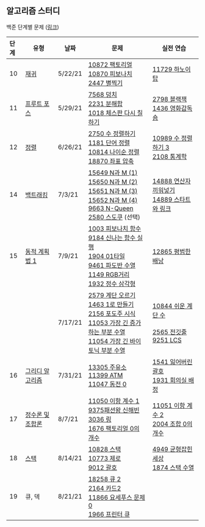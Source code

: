 ## 알고리즘 스터디

백준 단계별 문제 ([링크](https://www.acmicpc.net/step))

| 단계 | 유형                                                | 날짜    | 문제                                                         | 실전 연습                                                    |
| :--- | --------------------------------------------------- | ------- | ------------------------------------------------------------ | ------------------------------------------------------------ |
| 10   | [재귀](https://www.acmicpc.net/step/19)             | 5/22/21 | [10872 팩토리얼](https://www.acmicpc.net/problem/10872) <br />[10870 피보나치](https://www.acmicpc.net/problem/10870) <br />[2447 별찍기](https://www.acmicpc.net/problem/2447) | [11729 하노이 탑](https://www.acmicpc.net/problem/11729)     |
| 11   | [프루트 포스](https://www.acmicpc.net/step/22)      | 5/29/21 | [7568 덩치](https://www.acmicpc.net/problem/7568)<br />[2231 분해합](https://www.acmicpc.net/problem/2231)<br />[1018 체스판 다시 칠하기](https://www.acmicpc.net/problem/2231) | [2798 블랙잭](https://www.acmicpc.net/problem/2798)<br />[1436 영화감독 숌](https://www.acmicpc.net/problem/1436) |
| 12   | [정렬](https://www.acmicpc.net/step/9)              | 6/26/21 | [2750 수 정렬하기](https://www.acmicpc.net/problem/2750)<br />[1181 단어 정렬](https://www.acmicpc.net/problem/1181)<br />[10814 나이순 정렬](https://www.acmicpc.net/problem/10814)<br />[18870 좌표 압축](https://www.acmicpc.net/problem/18870) | [10989 수 정렬하기 3](https://www.acmicpc.net/problem/10989)<br />[2108 통계학](https://www.acmicpc.net/problem/2108) |
| 14   | [백트래킹](https://www.acmicpc.net/step/34)         | 7/3/21  | [15649 N과 M (1)](https://www.acmicpc.net/problem/15649)<br />[15650 N과 M (2)](https://www.acmicpc.net/problem/15650)<br />[15651 N과 M (3)](https://www.acmicpc.net/problem/15651)<br />[15652 N과 M (4)](https://www.acmicpc.net/problem/15652)<br />[9663 N-Queen](https://www.acmicpc.net/problem/9663)<br />[2580 스도쿠](https://www.acmicpc.net/problem/2580) (선택) | [14888 연산자 끼워넣기](https://www.acmicpc.net/problem/14888)<br />[14889 스타트와 링크](https://www.acmicpc.net/problem/14889) |
| 15   | [동적 계획법 1](https://www.acmicpc.net/step/16)    | 7/9/21  | [1003 피보나치 함수](https://www.acmicpc.net/problem/1003)<br />[9184 신나는 함수 실행](https://www.acmicpc.net/problem/9184)<br />[1904 01타일](https://www.acmicpc.net/problem/1904)<br />[9461 파도반 수열](https://www.acmicpc.net/problem/9461)<br />[1149 RGB거리](https://www.acmicpc.net/problem/1149)<br />[1932 정수 삼각형](https://www.acmicpc.net/problem/1932) | [12865 평범한 배낭](https://www.acmicpc.net/problem/12865)   |
|      |                                                     | 7/17/21 | [2579 계단 오르기](https://www.acmicpc.net/problem/2579)<br />[1463 1로 만들기](https://www.acmicpc.net/problem/1463)<br />[2156 포도주 시식](https://www.acmicpc.net/problem/2156)<br />[11053 가장 긴 증가하는 부분 수열](https://www.acmicpc.net/problem/11053)<br />[11054 가장 긴 바이토닉 부분 수열](https://www.acmicpc.net/problem/11054) | [10844 쉬운 계단 수](https://www.acmicpc.net/problem/10844)<br /><br />[2565 전깃줄](https://www.acmicpc.net/problem/2565)<br />[9251 LCS](https://www.acmicpc.net/problem/9251)<br /> |
| 16   | [그리디 알고리즘](https://www.acmicpc.net/step/33)  | 7/31/21 | [13305 주유소](https://www.acmicpc.net/problem/13305)<br />[11399 ATM](https://www.acmicpc.net/problem/11399)<br />[11047 동전 0](https://www.acmicpc.net/problem/11047) | [1541 잃어버린 괄호](https://www.acmicpc.net/problem/1541)<br />[1931 회의실 배정](https://www.acmicpc.net/problem/1931)<br /> |
| 17   | [정수론 및 조합론](https://www.acmicpc.net/step/18) | 8/7/21  | [11050 이항 계수 1](https://www.acmicpc.net/problem/11050)<br />[9375패션왕 신해빈](https://www.acmicpc.net/problem/9375)<br />[3036 링](https://www.acmicpc.net/problem/3036)<br />[1676 팩토리얼 0의 개수](https://www.acmicpc.net/problem/1676) | [11051 이항 계수 2](https://www.acmicpc.net/problem/11051)<br />[2004 조합 0의 개수](https://www.acmicpc.net/problem/2004) |
| 18   | [스택](https://www.acmicpc.net/step/11)             | 8/14/21 | [10828 스택](https://www.acmicpc.net/problem/10828)<br />[10773 제로](https://www.acmicpc.net/problem/10773)<br />[9012 괄호](https://www.acmicpc.net/problem/9012) | [4949 균형잡힌 세상](https://www.acmicpc.net/problem/4949)<br />[1874 스택 수열](https://www.acmicpc.net/problem/1874) |
| 19   | 큐, 덱                                              | 8/21/21 | [18258 큐 2](https://www.acmicpc.net/problem/18258)<br />[2164 카드2](https://www.acmicpc.net/problem/2164)<br />[11866 요세푸스 문제 0](https://www.acmicpc.net/problem/11866)<br />[1966 프린터 큐](https://www.acmicpc.net/problem/1966) |                                                              |

